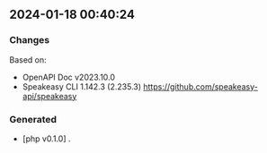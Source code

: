 

## 2024-01-18 00:40:24
### Changes
Based on:
- OpenAPI Doc v2023.10.0 
- Speakeasy CLI 1.142.3 (2.235.3) https://github.com/speakeasy-api/speakeasy
### Generated
- [php v0.1.0] .